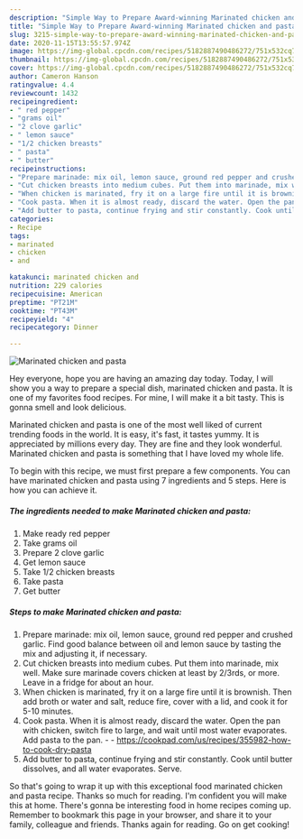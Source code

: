 ```yaml
---
description: "Simple Way to Prepare Award-winning Marinated chicken and pasta"
title: "Simple Way to Prepare Award-winning Marinated chicken and pasta"
slug: 3215-simple-way-to-prepare-award-winning-marinated-chicken-and-pasta
date: 2020-11-15T13:55:57.974Z
image: https://img-global.cpcdn.com/recipes/5182887490486272/751x532cq70/marinated-chicken-and-pasta-recipe-main-photo.jpg
thumbnail: https://img-global.cpcdn.com/recipes/5182887490486272/751x532cq70/marinated-chicken-and-pasta-recipe-main-photo.jpg
cover: https://img-global.cpcdn.com/recipes/5182887490486272/751x532cq70/marinated-chicken-and-pasta-recipe-main-photo.jpg
author: Cameron Hanson
ratingvalue: 4.4
reviewcount: 1432
recipeingredient:
- " red pepper"
- "grams oil"
- "2 clove garlic"
- " lemon sauce"
- "1/2 chicken breasts"
- " pasta"
- " butter"
recipeinstructions:
- "Prepare marinade: mix oil, lemon sauce, ground red pepper and crushed garlic. Find good balance between oil and lemon sauce by tasting the mix and adjusting it, if necessary."
- "Cut chicken breasts into medium cubes. Put them into marinade, mix well. Make sure marinade covers chicken at least by 2/3rds, or more. Leave in a fridge for about an hour."
- "When chicken is marinated, fry it on a large fire until it is brownish. Then add broth or water and salt, reduce fire, cover with a lid, and cook it for 5-10 minutes."
- "Cook pasta. When it is almost ready, discard the water. Open the pan with chicken, switch fire to large, and wait until most water evaporates. Add pasta to the pan.  https://cookpad.com/us/recipes/355982-how-to-cook-dry-pasta"
- "Add butter to pasta, continue frying and stir constantly. Cook until butter dissolves, and all water evaporates. Serve."
categories:
- Recipe
tags:
- marinated
- chicken
- and

katakunci: marinated chicken and 
nutrition: 229 calories
recipecuisine: American
preptime: "PT21M"
cooktime: "PT43M"
recipeyield: "4"
recipecategory: Dinner

---
```



![Marinated chicken and pasta](https://img-global.cpcdn.com/recipes/5182887490486272/751x532cq70/marinated-chicken-and-pasta-recipe-main-photo.jpg)

Hey everyone, hope you are having an amazing day today. Today, I will show you a way to prepare a special dish, marinated chicken and pasta. It is one of my favorites food recipes. For mine, I will make it a bit tasty. This is gonna smell and look delicious.

Marinated chicken and pasta is one of the most well liked of current trending foods in the world. It is easy, it's fast, it tastes yummy. It is appreciated by millions every day. They are fine and they look wonderful. Marinated chicken and pasta is something that I have loved my whole life.




To begin with this recipe, we must first prepare a few components. You can have marinated chicken and pasta using 7 ingredients and 5 steps. Here is how you can achieve it.

<!--inarticleads1-->

##### The ingredients needed to make Marinated chicken and pasta:

1. Make ready  red pepper
1. Take grams oil
1. Prepare 2 clove garlic
1. Get  lemon sauce
1. Take 1/2 chicken breasts
1. Take  pasta
1. Get  butter




<!--inarticleads2-->

##### Steps to make Marinated chicken and pasta:

1. Prepare marinade: mix oil, lemon sauce, ground red pepper and crushed garlic. Find good balance between oil and lemon sauce by tasting the mix and adjusting it, if necessary.
1. Cut chicken breasts into medium cubes. Put them into marinade, mix well. Make sure marinade covers chicken at least by 2/3rds, or more. Leave in a fridge for about an hour.
1. When chicken is marinated, fry it on a large fire until it is brownish. Then add broth or water and salt, reduce fire, cover with a lid, and cook it for 5-10 minutes.
1. Cook pasta. When it is almost ready, discard the water. Open the pan with chicken, switch fire to large, and wait until most water evaporates. Add pasta to the pan. -  - https://cookpad.com/us/recipes/355982-how-to-cook-dry-pasta
1. Add butter to pasta, continue frying and stir constantly. Cook until butter dissolves, and all water evaporates. Serve.




So that's going to wrap it up with this exceptional food marinated chicken and pasta recipe. Thanks so much for reading. I'm confident you will make this at home. There's gonna be interesting food in home recipes coming up. Remember to bookmark this page in your browser, and share it to your family, colleague and friends. Thanks again for reading. Go on get cooking!
